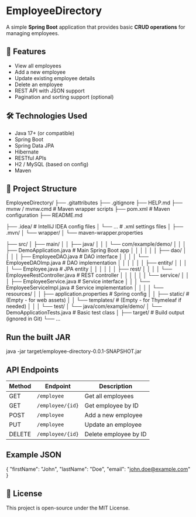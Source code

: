# EmployeeDirectory

A simple **Spring Boot** application that provides basic **CRUD operations** for managing employees.

## 🚀 Features

- View all employees
- Add a new employee
- Update existing employee details
- Delete an employee
- REST API with JSON support
- Pagination and sorting support (optional)

## 🛠️ Technologies Used

- Java 17+ (or compatible)
- Spring Boot
- Spring Data JPA
- Hibernate
- RESTful APIs
- H2 / MySQL (based on config)
- Maven


## 📁 Project Structure

EmployeeDirectory/
├── .gitattributes
├── .gitignore
├── HELP.md
├── mvnw / mvnw.cmd # Maven wrapper scripts
├── pom.xml # Maven configuration
├── README.md

├── .idea/ # IntelliJ IDEA config files
│ └── ... # .xml settings files
│
├── .mvn/
│ └── wrapper/
│ └── maven-wrapper.properties

├── src/
│ ├── main/
│ │ ├── java/
│ │ │ └── com/example/demo/
│ │ │ ├── DemoApplication.java # Main Spring Boot app
│ │ │
│ │ │ ├── dao/
│ │ │ │ ├── EmployeeDAO.java # DAO interface
│ │ │ │ └── EmployeeDAOImp.java # DAO implementation
│ │ │
│ │ │ ├── entity/
│ │ │ │ └── Employee.java # JPA entity
│ │ │
│ │ │ ├── rest/
│ │ │ │ └── EmployeeRestController.java # REST controller
│ │ │
│ │ │ └── service/
│ │ │ ├── EmployeeService.java # Service interface
│ │ │ └── EmployeeServiceImpl.java # Service implementation
│ │
│ │ └── resources/
│ │ ├── application.properties # Spring config
│ │ ├── static/ # (Empty - for web assets)
│ │ └── templates/ # (Empty - for Thymeleaf if needed)
│
│
│ └── test/
│ └── java/com/example/demo/
│ └── DemoApplicationTests.java # Basic test class
│
├── target/ # Build output (ignored in Git)
└── ...



## Run the built JAR

java -jar target/employee-directory-0.0.1-SNAPSHOT.jar


## API Endpoints

| Method | Endpoint         | Description           |
| ------ | ---------------- | --------------------- |
| GET    | `/employee`      | Get all employees     |
| GET    | `/employee/{id}` | Get employee by ID    |
| POST   | `/employee`      | Add a new employee    |
| PUT    | `/employee`      | Update an employee    |
| DELETE | `/employee/{id}` | Delete employee by ID |



## Example JSON

{
  "firstName": "John",
  "lastName": "Doe",
  "email": "john.doe@example.com"
}





## 📄 License
This project is open-source under the MIT License.

